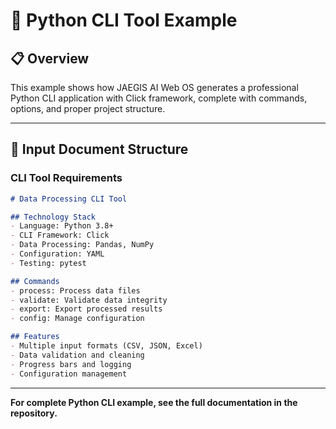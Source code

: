 # 🐍 Python CLI Tool Example

## 📋 **Overview**

This example shows how JAEGIS AI Web OS generates a professional Python CLI application with Click framework, complete with commands, options, and proper project structure.

---

## 📝 **Input Document Structure**

### **CLI Tool Requirements**

```markdown
# Data Processing CLI Tool

## Technology Stack
- Language: Python 3.8+
- CLI Framework: Click
- Data Processing: Pandas, NumPy
- Configuration: YAML
- Testing: pytest

## Commands
- process: Process data files
- validate: Validate data integrity
- export: Export processed results
- config: Manage configuration

## Features
- Multiple input formats (CSV, JSON, Excel)
- Data validation and cleaning
- Progress bars and logging
- Configuration management
```

---

**For complete Python CLI example, see the full documentation in the repository.**